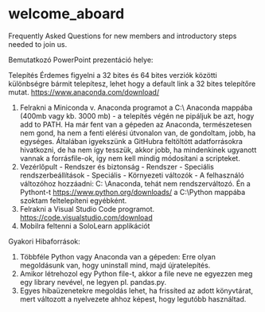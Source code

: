 # welcome_aboard
Frequently Asked Questions for new members and introductory steps needed to join us.

Bemutatkozó PowerPoint prezentáció helye:

Telepítés
Érdemes figyelni a 32 bites és 64 bites verziók közötti különbségre bármit telepítesz, lehet hogy a default link a 32 bites telepítőre mutat.
https://www.anaconda.com/download/
1. Felrakni a Miniconda v. Anaconda programot  a C:\ Anaconda mappába (400mb vagy kb. 3000 mb) - a telepítés végén ne pipáljuk be azt, hogy add to PATH. 
Ha már fent van a gépeden az Anaconda, természetesen nem gond, ha nem a fenti elérési útvonalon van, de gondoltam, jobb, ha egységes. Általában igyekszünk a GitHubra feltöltött adatforrásokra hivatkozni, de ha nem így tesszük, akkor jobb, ha mindenkinek ugyanott vannak a forrásfile-ok, így nem kell mindig módosítani a scripteket.
2. Vezérlőpult - Rendszer és biztonság - Rendszer - Speciális rendszerbeállítások - Speciális - Környezeti változók -
A felhasználó változóhoz hozzáadni: C: \Anaconda,
tehát nem rendszerváltozó.
Én a Pythont-t https://www.python.org/downloads/ a C:\Python mappába szoktam feltelepíteni egyébként.
3. Felrakni a Visual Studio Code programot.
https://code.visualstudio.com/download
4. Mobilra feltenni a SoloLearn applikációt

Gyakori Hibaforrások:
1. Többféle Python vagy Anaconda van a gépeden:
Erre olyan megoldásunk van, hogy uninstall mind, majd újratelepítés.
2. Amikor létrehozol egy Python file-t, akkor a file neve ne egyezzen meg
egy library nevével, ne legyen pl. pandas.py. 
3. Egyes hibaüzenetekre megoldás lehet, ha frissíted az adott könyvtárat,
mert változott a nyelvezete ahhoz képest, hogy legutóbb használtad.
